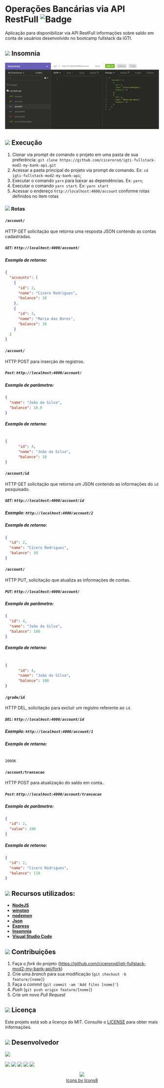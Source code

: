 # Operações Bancárias via API RestFull         ![Badge](https://img.shields.io/badge/Status-Conclu%C3%ADdo-green)

Aplicação para disponibilizar via API RestFull informações sobre saldo em conta de usuários desenvolvido no bootcamp fullstack da IGTI.

## <img src="https://img.icons8.com/ios-filled/20/000000/browser-window.png"/> Insomnia

<p align="center">
  <img src="https://github.com/cicerorod/igti-fullstack-mod2-my-bank-api/blob/master/img/tela.PNG">
</p>

## ![](https://img.icons8.com/metro/20/000000/run-command.png) Execução

1. Clonar via prompt de comando o projeto em uma pasta de sua preferência: `git clone https://github.com/cicerorod/igti-fullstack-mod2-my-bank-api.git`
2. Acessar a pasta principal do projeto via prompt de comando.  Ex: `cd igti-fullstack-mod2-my-bank-api`;
3. Executar o comando `yarn` para baixar as dependências. Ex: `yarn`;
4. Executar o comando `yarn start`. Ex: `yarn start`
5. Acessar o endereço `http://localhost:4000/account` conforme rotas definidos no item rotas

### ![](https://img.icons8.com/metro/20/000000/run-command.png) Rotas

#### `/account/`

HTTP GET solicitação que retorna uma resposta JSON contendo as contas cadastradas.

##### `GET`: `http://localhost:4000/account/`

##### Exemplo de retorno:

```json
{
  "accounts": [
    {
      "id": 2,
      "name": "Cícero Rodrigues",
      "balance": 10
    },
    {
      "id": 3,
      "name": "Maria das Dores",
      "balance": 10
    }
  ]
}
```

#### `/account/`

HTTP POST para inserção de registros.

##### `Post`: `http://localhost:4000/account/`

##### Exemplo de parâmetro:

```json
{
  "name": "João da Silva",
  "balance": 10.0
}
```

##### Exemplo de retorno:

```Json

{
      "id": 4,
      "name": "João da Silva",
      "balance": 10
}

```

#### `/account/id`

HTTP GET solicitação que retorna um JSON contendo as informações do `id` pesquisado.

##### `GET`: `http://localhost:4000/account/id`

##### Exemplo: `http://localhost:4000/account/2`

##### Exemplo de retorno:

```json
{
  "id": 2,
  "name": "Cícero Rodrigues",
  "balance": 10
}
```

#### `/account/`

HTTP PUT, solicitação que atualiza as informações de contas.

##### `PUT`: `http://localhost:4000/account/`

##### Exemplo de parâmetro:

```json
{
  "id": 4,
  "name": "João da Silva",
  "balance": 100
}
```

##### Exemplo de retorno:

```Json

{
      "id": 4,
      "name": "João da Silva",
      "balance": 100
}

```

#### `/grade/id`

HTTP DEL, solicitação para excluir um registro referente ao `id`.

##### `DEL`: `http://localhost:4000/account/id`

##### Exemplo: `http://localhost:4000/account/1`

##### Exemplo de retorno:

```Request

200OK

```

#### `/account/transacao`

HTTP POST para atualização do saldo em conta..

##### `Post`: `http://localhost:4000/account/transacao`

##### Exemplo de parâmetro:

```json
{
  "id": 2,
  "value": 100
}
```

##### Exemplo de retorno:

```Json
{
  "id": 2,
  "name": "Cícero Rodrigues",
  "balance": 110
}

```

<!-- :hammer:-->

## ![](https://img.icons8.com/ios-filled/20/000000/hammer.png) Recursos utilizados:

- **[NodeJS](https://nodejs.org/en/)**
- **[winston](https://www.npmjs.com/package/winston)**
- **[nodemon](https://nodemon.io/)**
- **[Json](https://www.w3schools.com/js/js_json_intro.asp)**
- **[Express](http://expressjs.com/)**
- **[Insomnia](https://insomnia.rest/download/)**
- **[Visual Studio Code](https://code.visualstudio.com/?WT.mc_id=hackingcarreira_wmc-github-gllemos)**

## ![](https://img.icons8.com/ios-glyphs/20/000000/pull-request.png) Contribuições

1. Faça o _fork_ do projeto (<https://github.com/cicerorod/igti-fullstack-mod2-my-bank-api/fork>)
2. Crie uma _branch_ para sua modificação (`git checkout -b feature/[nome]`)
3. Faça o _commit_ (`git commit -am 'Add files [nome]'`)
4. _Push_ (`git push origin feature/[nome]`)
5. Crie um novo _Pull Request_

## ![](https://img.icons8.com/windows/20/000000/regular-document.png) Licença

Este projeto está sob a licença do MIT. Consulte o [LICENSE](https://github.com/cicerorod/igti-fullstack-mod2-my-bank-api/blob/master/LICENSE) para obter mais informações.

## ![](https://img.icons8.com/ios-glyphs/22/000000/code-file.png) Desenvolvedor

<img src="https://avatars.githubusercontent.com/cicerorod" width=115>

[![](https://img.icons8.com/fluent/30/000000/github.png)](https://github.com/cicerorod)
[![](https://img.icons8.com/metro/25/000000/linkedin.png)](https://www.linkedin.com/in/c%C3%ADcero-rodrigues-89623784/)
[![](https://img.icons8.com/metro/25/000000/facebook.png)](https://www.facebook.com/cicero.rodrigues.90834)
[![](https://img.icons8.com/material-rounded/29/000000/instagram-new.png)](https://www.instagram.com/cicero_rod/)
[![](https://img.icons8.com/metro/26/000000/email.png)](mailto:cicerorod@gmail.com)

<p align="center">
  <img src="https://img.icons8.com/wired/32/000000/icons8-new-logo.png" >
  </br>
  <a href="https://icons8.com/icon/">Icons by Icons8</a>
  
</p>
